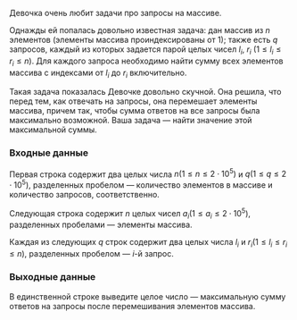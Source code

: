 Девочка очень любит задачи про запросы на массиве.

Однажды ей попалась довольно известная задача: дан массив из $n$ элементов (элементы массива проиндексированы от 1); также есть $q$ запросов, каждый из которых задается парой целых чисел $l_i$, $r_i$ $(1 \le l_i \le r_i \le n)$. Для каждого запроса необходимо найти сумму всех элементов массива с индексами от $l_i$ до $r_i$ включительно.

Такая задача показалась Девочке довольно скучной. Она решила, что перед тем, как отвечать на запросы, она перемешает элементы массива, причем так, чтобы сумма ответов на все запросы была максимально возможной. Ваша задача — найти значение этой максимальной суммы.

### Входные данные
Первая строка содержит два целых числа $n(1 \le n \le 2\cdot10^5)$ и $q(1 \le q \le 2\cdot10^5)$, разделенных пробелом — количество элементов в массиве и количество запросов, соответственно.

Следующая строка содержит $n$ целых чисел $a_i(1 \le a_i \le 2\cdot10^5)$, разделенных пробелами — элементы массива.

Каждая из следующих $q$ строк содержит два целых числа $l_i$ и $r_i(1 \le l_i \le r_i \le n)$, разделенных пробелом — $i$-й запрос.

### Выходные данные
В единственной строке выведите целое число — максимальную сумму ответов на запросы после перемешивания элементов массива.